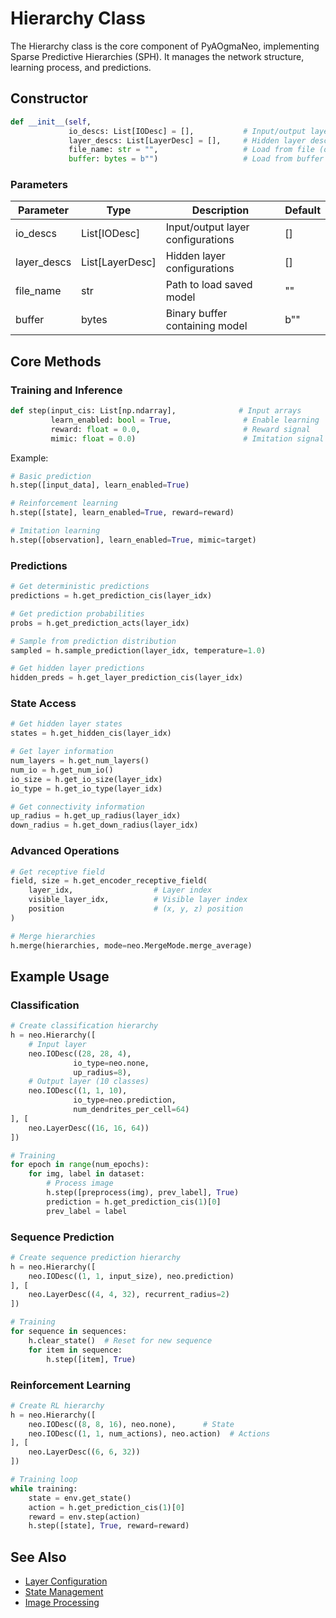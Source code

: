 # Hierarchy Class

The Hierarchy class is the core component of PyAOgmaNeo, implementing Sparse Predictive Hierarchies (SPH). It manages the network structure, learning process, and predictions.

## Constructor

```python
def __init__(self,
             io_descs: List[IODesc] = [],           # Input/output layer descriptors
             layer_descs: List[LayerDesc] = [],     # Hidden layer descriptors
             file_name: str = "",                   # Load from file (optional)
             buffer: bytes = b"")                   # Load from buffer (optional)
```

### Parameters

| Parameter | Type | Description | Default |
|-----------|------|-------------|----------|
| io_descs | List[IODesc] | Input/output layer configurations | [] |
| layer_descs | List[LayerDesc] | Hidden layer configurations | [] |
| file_name | str | Path to load saved model | "" |
| buffer | bytes | Binary buffer containing model | b"" |

## Core Methods

### Training and Inference

```python
def step(input_cis: List[np.ndarray],              # Input arrays
         learn_enabled: bool = True,                # Enable learning
         reward: float = 0.0,                       # Reward signal
         mimic: float = 0.0)                        # Imitation signal
```

Example:
```python
# Basic prediction
h.step([input_data], learn_enabled=True)

# Reinforcement learning
h.step([state], learn_enabled=True, reward=reward)

# Imitation learning
h.step([observation], learn_enabled=True, mimic=target)
```

### Predictions

```python
# Get deterministic predictions
predictions = h.get_prediction_cis(layer_idx)

# Get prediction probabilities
probs = h.get_prediction_acts(layer_idx)

# Sample from prediction distribution
sampled = h.sample_prediction(layer_idx, temperature=1.0)

# Get hidden layer predictions
hidden_preds = h.get_layer_prediction_cis(layer_idx)
```

### State Access

```python
# Get hidden layer states
states = h.get_hidden_cis(layer_idx)

# Get layer information
num_layers = h.get_num_layers()
num_io = h.get_num_io()
io_size = h.get_io_size(layer_idx)
io_type = h.get_io_type(layer_idx)

# Get connectivity information
up_radius = h.get_up_radius(layer_idx)
down_radius = h.get_down_radius(layer_idx)
```

### Advanced Operations

```python
# Get receptive field
field, size = h.get_encoder_receptive_field(
    layer_idx,                  # Layer index
    visible_layer_idx,          # Visible layer index
    position                    # (x, y, z) position
)

# Merge hierarchies
h.merge(hierarchies, mode=neo.MergeMode.merge_average)
```

## Example Usage

### Classification

```python
# Create classification hierarchy
h = neo.Hierarchy([
    # Input layer
    neo.IODesc((28, 28, 4),
              io_type=neo.none,
              up_radius=8),
    # Output layer (10 classes)
    neo.IODesc((1, 1, 10),
              io_type=neo.prediction,
              num_dendrites_per_cell=64)
], [
    neo.LayerDesc((16, 16, 64))
])

# Training
for epoch in range(num_epochs):
    for img, label in dataset:
        # Process image
        h.step([preprocess(img), prev_label], True)
        prediction = h.get_prediction_cis(1)[0]
        prev_label = label
```

### Sequence Prediction

```python
# Create sequence prediction hierarchy
h = neo.Hierarchy([
    neo.IODesc((1, 1, input_size), neo.prediction)
], [
    neo.LayerDesc((4, 4, 32), recurrent_radius=2)
])

# Training
for sequence in sequences:
    h.clear_state()  # Reset for new sequence
    for item in sequence:
        h.step([item], True)
```

### Reinforcement Learning

```python
# Create RL hierarchy
h = neo.Hierarchy([
    neo.IODesc((8, 8, 16), neo.none),      # State
    neo.IODesc((1, 1, num_actions), neo.action)  # Actions
], [
    neo.LayerDesc((6, 6, 32))
])

# Training loop
while training:
    state = env.get_state()
    action = h.get_prediction_cis(1)[0]
    reward = env.step(action)
    h.step([state], True, reward=reward)
```

## See Also

- [Layer Configuration](layer_config.md)
- [State Management](state_management.md)
- [Image Processing](image_encoder.md)
